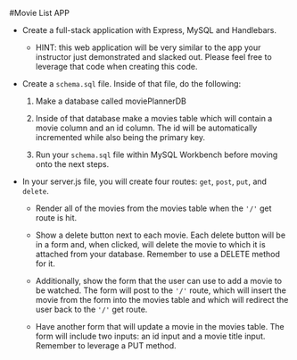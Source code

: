 #Movie List APP
  * Create a full-stack application with Express, MySQL and Handlebars.

      * HINT: this web application will be very similar to the app your instructor just demonstrated and slacked out. Please feel free to leverage that code when creating this code.

  * Create a `schema.sql` file. Inside of that file, do the following:

      1. Make a database called moviePlannerDB

      2. Inside of that database make a movies table which will contain a movie column and an id column. The id will be automatically incremented while also being the primary key.

      3. Run your `schema.sql` file within MySQL Workbench before moving onto the next steps.

  * In your server.js file, you will create four routes: `get`, `post`, `put`, and `delete`.

      * Render all of the movies from the movies table when the `'/'` get route is hit.

      * Show a delete button next to each movie. Each delete button will be in a form and, when clicked, will delete the movie to which it is attached from your database. Remember to use a DELETE method for it.

      * Additionally, show the form that the user can use to add a movie to be watched. The form will post to the `'/'` route, which will insert the movie from the form into the movies table and which will redirect the user back to the `'/'` get route.

      * Have another form that will update a movie in the movies table. The form will include two inputs: an id input and a movie title input. Remember to leverage a PUT method.